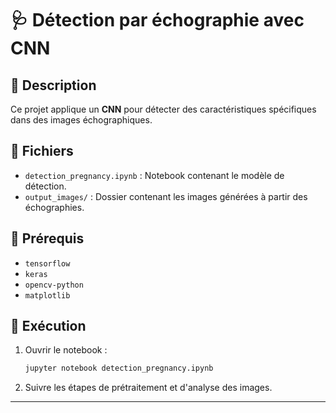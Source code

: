
# 🩺 Détection par échographie avec CNN

## 📝 Description
Ce projet applique un **CNN** pour détecter des caractéristiques spécifiques dans des images échographiques.

## 📂 Fichiers
- `detection_pregnancy.ipynb` : Notebook contenant le modèle de détection.
- `output_images/` : Dossier contenant les images générées à partir des échographies.

## 🔧 Prérequis
- `tensorflow`
- `keras`
- `opencv-python`
- `matplotlib`

## 🚀 Exécution
1. Ouvrir le notebook :
   ```bash
   jupyter notebook detection_pregnancy.ipynb
   ```
2. Suivre les étapes de prétraitement et d'analyse des images.

---
